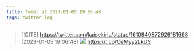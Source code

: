```yaml
---
title: Tweet at 2023-01-05 19:06:48
tags: twitter_log
---
```


> [!CITE] https://twitter.com/kaisekiriu/status/1610940872929181698 (2023-01-05 19:06:48)
> ![](https://twitter.com/kaisekiriu/status/1610940872929181698)
> https://t.co/OeMyy2LkUS
